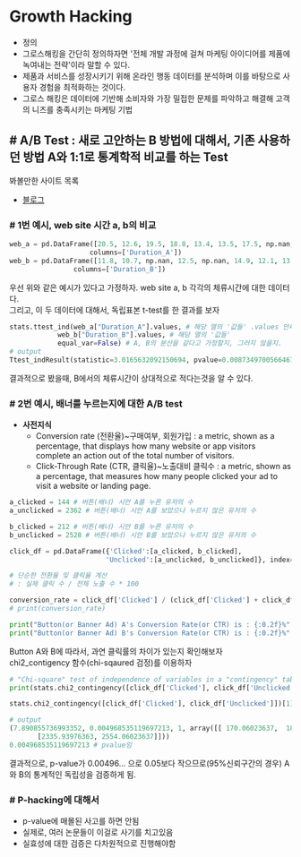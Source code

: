 # Growth Hacking
- 정의
- 그로스해킹을 간단히 정의하자면 '전체 개발 과정에 걸쳐 마케팅 아이디어를 제품에 녹여내는 전략'이라 말할 수 있다. 
- 제품과 서비스를 성장시키기 위해 온라인 행동 데이터를 분석하며 이를 바탕으로 사용자 경험을 최적화하는 것이다.
- 그로스 해킹은 데이터에 기반해 소비자와 가장 밀접한 문제를 파악하고 해결해 고객의 니즈를 충족시키는 마케팅 기법

## # A/B Test : 새로 고안하는 B 방법에 대해서, 기존 사용하던 방법 A와 1:1로 통계학적 비교를 하는 Test

봐볼만한 사이트 목록
- [블로그](https://spoqa.github.io/2012/05/15/ab-testing-basic.html)


### # 1번 예시, web site 시간 a, b의 비교

```python
web_a = pd.DataFrame([20.5, 12.6, 19.5, 18.8, 13.4, 13.5, 17.5, np.nan, 12.8, 17.8, np.nan, 23.1, 10.6, np.nan, 11.5], 
                    columns=['Duration_A'])
web_b = pd.DataFrame([11.8, 10.7, np.nan, 12.5, np.nan, 14.9, 12.1, 13.9, 10.3, 9.0, 13.3, 12.4, 12.5], 
                columns=['Duration_B'])
```

우선 위와 같은 예시가 있다고 가정하자. web site a, b 각각의 체류시간에 대한 데이터다.  
그리고, 이 두 데이터에 대해서, 독립표본 t-test를 한 결과를 보자  
   
```python
stats.ttest_ind(web_a["Duration_A"].values, # 해당 열의 '값들' .values 안써도 됨 (Null, 한글 없어서 괜춚)
            web_b["Duration_B"].values, # 해당 열의 '값들'
            equal_var=False) # A, B의 분산을 같다고 가정할지, 그러지 않을지.
# output
Ttest_indResult(statistic=3.0165632092150694, pvalue=0.008734970056646718)
```

결과적으로 봤을때, B에서의 체류시간이 상대적으로 적다는것을 알 수 있다.

### # 2번 예시, 배너를 누르는지에 대한 A/B test

- **사전지식**  
    - Conversion rate (전환율)~구매여부, 회원가입 : a metric, shown as a percentage, that displays how many website or app visitors complete an action out of the total number of visitors.  
    - Click-Through Rate (CTR, 클릭율)~노출대비 클릭수 : a metric, shown as a percentage, that measures how many people clicked your ad to visit a website or landing page.


```python
a_clicked = 144 # 버튼(배너) 시안 A를 누른 유저의 수
a_unclicked = 2362 # 버튼(배너) 시안 A를 보았으나 누르지 않은 유저의 수

b_clicked = 212 # 버튼(배너) 시안 B를 누른 유저의 수
b_unclicked = 2528 # 버튼(배너) 시안 B를 보았으나 누르지 않은 유저의 수

click_df = pd.DataFrame({'Clicked':[a_clicked, b_clicked], 
                        'Unclicked':[a_unclicked, b_unclicked]}, index=['Button_A', 'Button_B'])
```


```python
# 단순한 전환율 및 클릭율 계산 
# : 실제 클릭 수 / 전체 노출 수 * 100

conversion_rate = click_df['Clicked'] / (click_df['Clicked'] + click_df['Unclicked']) * 100
# print(conversion_rate)

print("Button(or Banner Ad) A's Conversion Rate(or CTR) is : {:0.2f}%".format(conversion_rate[0]))
print("Button(or Banner Ad) B's Conversion Rate(or CTR) is : {:0.2f}%".format(conversion_rate[1]))
```

Button A와 B에 따라서, 과연 클릭률의 차이가 있는지 확인해보자  
chi2_contigency 함수(chi-sqaured 검정)를 이용하자  

```python
# "Chi-square" test of independence of variables in a "contingency" table.
print(stats.chi2_contingency([click_df['Clicked'], click_df['Unclicked']]))

stats.chi2_contingency([click_df['Clicked'], click_df['Unclicked']])[1] # 2번째 return 값이 p-value에 해당

# output
(7.890855736993352, 0.004968535119697213, 1, array([[ 170.06023637,  185.93976363],
       [2335.93976363, 2554.06023637]]))
0.004968535119697213 # pvalue임

```
결과적으로, p-value가 0.00496... 으로 0.05보다 작으므로(95%신뢰구간의 경우) A와 B의 통계적인 독립성을 검증하게 됨. 


### # P-hacking에 대해서
- p-value에 매몰된 사고를 하면 안됨
- 실제로, 여러 논문들이 이걸로 사기를 치고있음
- 실효성에 대한 검증은 다차원적으로 진행해야함
